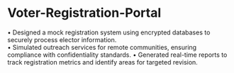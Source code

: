 # Voter-Registration-Portal
• Designed a mock registration system using encrypted databases to securely process elector information.        
• Simulated outreach services for remote communities, ensuring compliance with confidentiality standards.
• Generated real-time reports to track registration metrics and identify areas for targeted revision.
